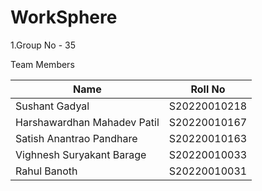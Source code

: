 # WorkSphere

1.Group No - 35  

Team Members

| Name                        | Roll No      |
| --------------------------- | ------------ |
| Sushant Gadyal              | S20220010218 |
| Harshawardhan Mahadev Patil | S20220010167 |
| Satish Anantrao Pandhare    | S20220010163 |
| Vighnesh Suryakant Barage   | S20220010033 |
| Rahul Banoth                | S20220010031 |
